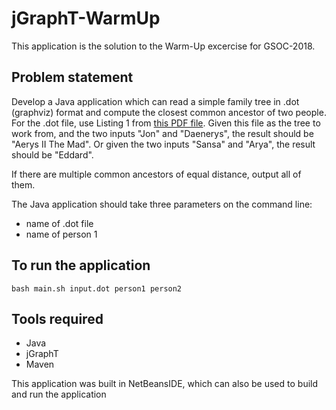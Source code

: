 # jGraphT-WarmUp
This application is the solution to the Warm-Up excercise for GSOC-2018.

## Problem statement

Develop a Java application which can read a simple family tree in .dot (graphviz) format and compute the closest common ancestor of two people.  For the .dot file, use Listing 1 from [this PDF file](https://visualization.sites.clemson.edu/visualization/wp-content/uploads/2016/10/user-guide-graphviz-palmetto.pdf).  Given this file as the tree to work from, and the two inputs "Jon" and "Daenerys", the result should be "Aerys II The Mad".  Or given the two inputs "Sansa" and "Arya", the result should be "Eddard".

If there are multiple common ancestors of equal distance, output all of them.

The Java application should take three parameters on the command line:

* name of .dot file
* name of person 1

## To run the application

```shell
bash main.sh input.dot person1 person2
```

## Tools required

* Java
* jGraphT
* Maven

This application was built in NetBeansIDE, which can also be used to build and run the application 

